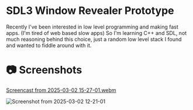 # SDL3 Window Revealer Prototype

Recently I've been interested in low level programming and making fast apps. (I'm tired of web based slow apps)
So I'm learning C++ and SDL, not much reasoning behind this choice, just a random low level stack I found and wanted to fiddle around with it.

# 📷 Screenshots
[Screencast from 2025-03-02 15-27-01.webm](https://github.com/user-attachments/assets/84ae2079-607e-4e60-a290-cd17646c5110) 

![Screenshot from 2025-03-02 12-21-01](https://github.com/user-attachments/assets/db2ce892-86f5-4705-a017-f3ae1f1f9ac3)
